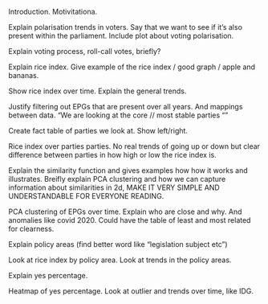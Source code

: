 Introduction. Motivitationa.

Explain polarisation trends in voters. Say that we want to see if it’s also present within the parliament. Include plot about voting polarisation.

Explain voting process, roll-call votes, briefly?

Explain rice index. Give example of the rice index / good graph / apple and bananas.

Show rice index over time. Explain the general trends.

Justify filtering out EPGs that are present over all years. And mappings between data. “We are looking at the core // most stable parties “”

Create fact table of parties we look at. Show left/right.

Rice index over parties parties. No real trends of going up or down but clear difference between parties in how high or low the rice index is.

Explain the similarity function and gives examples how how it works and illustrates. Breifly explain PCA clustering and how we can capture information about similarities in 2d, MAKE IT VERY SIMPLE AND UNDERSTANDABLE FOR EVERYONE READING.


PCA clustering of EPGs over time. Explain who are close and why. And anomalies like covid 2020. Could have the table of least and most related for clearness.


Explain policy areas (find better word like “legislation subject etc”)

Look at rice index by policy area. Look at trends in the policy areas.

Explain yes percentage.

Heatmap of yes percentage. Look at outlier and trends over time, like IDG. 